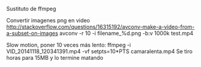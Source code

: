 Sustituto de ffmpeg

Convertir imagenes png en video
http://stackoverflow.com/questions/16315192/avconv-make-a-video-from-a-subset-on-images
avconv -r 10 -i filename_%d.png -b:v 1000k test.mp4

Slow motion, poner 10 veces más lento:
ffmpeg -i VID_20141118_120341391.mp4 -vf setpts=10*PTS camaralenta.mp4
Se tiro horas para 15MB y lo termine matando
